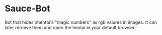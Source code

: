 # Sauce-Bot
Bot that hides nhentai's "magic numbers" as rgb valures in images. It can later retrieve them and open the hentai in your default browser.
